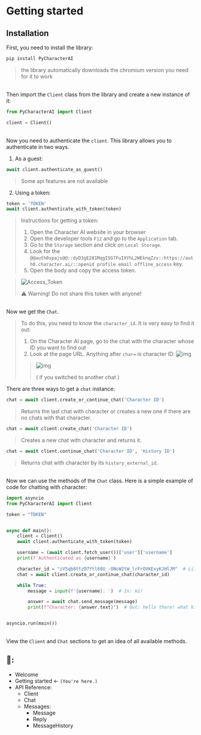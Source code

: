 # Getting started

## Installation
First, you need to install the library:
```bash
pip install PyCharacterAI
```
> the library automatically downloads the chromium version you need for it to work



\
Then import the `Client` class from the library and create a new instance of it:
```Python
from PyCharacterAI import Client
```
```Python
client = Client()
```

\
Now you need to authenticate the `client`. This library allows you to authenticate in two ways.

1. As a guest:
```Python
await client.authenticate_as_guest()
```
> Some api features are not available

2. Using a token:
```Python
token = 'TOKEN'
await client.authenticate_with_token(token)
```
> Instructions for getting a token:
> 
> 1. Open the Character AI website in your browser
> 2. Open the developer tools `F12` and go to the `Application` tab.
> 3. Go to the `Storage` section and click on `Local Storage`.
> 4. Look for the `@@auth0spajs@@::dyD3gE281MqgISG7FuIXYhL2WEknqZzv::https://auth0.character.ai/::openid profile email offline_access` key.
> 5. Open the body and copy the access token.

> ![Access_Token](https://i.imgur.com/09Q9mLe.png)
>
> ⚠️ Warning! Do not share this token with anyone!

\
Now we get the `Chat`.
>To do this, you need to know the `character_id`. It is very easy to find it out:
>1. On the Character AI page, go to the chat with the character whose ID you want to find out
>2. Look at the page URL. Anything after `char=` is character ID:
>![img](https://i.ibb.co/TTt8x6B/image.png)
>
> > ![img](https://i.ibb.co/5nRQPLh/image.png)
> > 
> > ( if you switched to another chat  )

There are three ways to get a `chat` instance:

```Python
chat = await client.create_or_continue_chat('Character ID')
```
> Returns the last chat with character or creates a new one if there are no chats with that character.


```Python
chat = await client.create_chat('Character ID')
```
> Creates a new chat with character and returns it.


```Python
chat = await client.continue_chat('Character ID', 'History ID')
```
> Returns chat with character by its  `history_external_id`.

\
Now we can use the methods of the `Chat` class. Here is a simple example of code for chatting with character:
```Python
import asyncio
from PyCharacterAI import Client

token = "TOKEN"


async def main():
    client = Client()
    await client.authenticate_with_token(token)

    username = (await client.fetch_user())['user']['username']
    print(f'Authenticated as {username}')

    character_id = "iV5qb8ttzD7Ytl69U_-ONcW2tW_lrFrOVKExyKJHlJM"  # Lily (by @landon)
    chat = await client.create_or_continue_chat(character_id)

    while True:
        message = input(f'{username}: ')  # In: Hi!

        answer = await chat.send_message(message)
        print(f"Character: {answer.text}")  # Out: hello there! what kind of question you gonna ask me ? i'm here to assist you :)


asyncio.run(main())
```

\
View the `Client` and `Chat` sections to get an idea of all available methods.

## 📖:
- Welcome 
- Getting started <- `(You're here.)`
- API Reference:
  - Client
  - Chat 
  - Messages:
    - Message
    - Reply
    - MessageHistory

